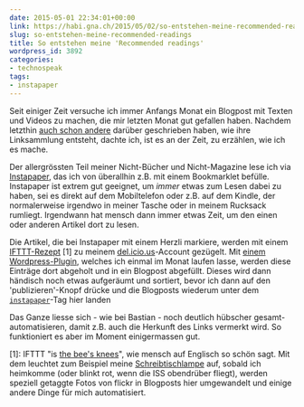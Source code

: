 ```yaml
---
date: 2015-05-01 22:34:01+00:00
link: https://habi.gna.ch/2015/05/02/so-entstehen-meine-recommended-readings/
slug: so-entstehen-meine-recommended-readings
title: So entstehen meine 'Recommended readings'
wordpress_id: 3892
categories:
- technospeak
tags:
- instapaper
---
```


Seit einiger Zeit versuche ich immer Anfangs Monat ein Blogpost mit Texten und Videos zu machen, die mir letzten Monat gut gefallen haben.
Nachdem letzthin [auch schon andere](https://blog.dasrecht.net/2015/04/19/angelesen-16) darüber geschrieben haben, wie ihre Linksammlung entsteht, dachte ich, ist es an der Zeit, zu erzählen, wie ich es mache.

Der allergrössten Teil meiner Nicht-Bücher und Nicht-Magazine lese ich via [Instapaper](https://www.instapaper.com), das ich von überallhin z.B. mit einem Bookmarklet befülle.
Instapaper ist extrem gut geeignet, um _immer_ etwas zum Lesen dabei zu haben, sei es direkt auf dem Mobiltelefon oder z.B. auf dem Kindle, der normalerweise irgendwo in meiner Tasche oder in meinem Rucksack rumliegt.
Irgendwann hat mensch dann immer etwas Zeit, um den einen oder anderen Artikel dort zu lesen.

Die Artikel, die bei Instapaper mit einem Herzli markiere, werden mit einem [IFTTT-Rezept](https://ifttt.com/recipes/285780-post-liked-instapaper-stuff-to-del-icio-us) [1] zu meinem [del.icio.us](https://delicious.com/habi)-Account gezügelt.
Mit [einem Wordpress-Plugin](https://wordpress.org/plugins/delicious-curator/), welches ich einmal im Monat laufen lasse, werden diese Einträge dort abgeholt und in ein Blogpost abgefüllt.
Dieses wird dann händisch noch etwas aufgeräumt und sortiert, bevor ich dann auf den 'publizieren'-Knopf drücke und die Blogposts wiederum unter dem [`instapaper`](https://habi.gna.ch/tag/instapaper/)-Tag hier landen

Das Ganze liesse sich - wie bei Bastian - noch deutlich hübscher gesamt-automatisieren, damit z.B. auch die Herkunft des Links vermerkt wird.
So funktioniert es aber im Moment einigermassen gut.

[1]: IFTTT "is [the bee's knees](http://www.urbandictionary.com/define.php?term=Bee%27s+Knees)", wie mensch auf Englisch so schön sagt. Mit dem leuchtet zum Beispiel meine [Schreibtischlampe](http://www.lifx.com) auf, sobald ich heimkomme (oder blinkt rot, wenn die ISS obendrüber fliegt), werden speziell getaggte Fotos von flickr in Blogposts hier umgewandelt und einige andere Dinge für mich automatisiert.

